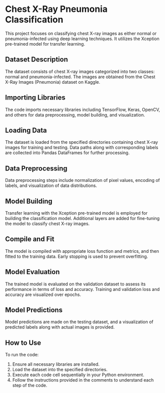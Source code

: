 # Chest X-Ray Pneumonia Classification

This project focuses on classifying chest X-ray images as either normal or pneumonia-infected using deep learning techniques. It utilizes the Xception pre-trained model for transfer learning.

## Dataset Description

The dataset consists of chest X-ray images categorized into two classes: normal and pneumonia-infected. The images are obtained from the Chest X-Ray Images (Pneumonia) dataset on Kaggle.

## Importing Libraries

The code imports necessary libraries including TensorFlow, Keras, OpenCV, and others for data preprocessing, model building, and visualization.

## Loading Data

The dataset is loaded from the specified directories containing chest X-ray images for training and testing. Data paths along with corresponding labels are collected into Pandas DataFrames for further processing.

## Data Preprocessing

Data preprocessing steps include normalization of pixel values, encoding of labels, and visualization of data distributions.

## Model Building

Transfer learning with the Xception pre-trained model is employed for building the classification model. Additional layers are added for fine-tuning the model to classify chest X-ray images.

## Compile and Fit

The model is compiled with appropriate loss function and metrics, and then fitted to the training data. Early stopping is used to prevent overfitting.

## Model Evaluation

The trained model is evaluated on the validation dataset to assess its performance in terms of loss and accuracy. Training and validation loss and accuracy are visualized over epochs.

## Model Predictions

Model predictions are made on the testing dataset, and a visualization of predicted labels along with actual images is provided.

## How to Use

To run the code:

1. Ensure all necessary libraries are installed.
2. Load the dataset into the specified directories.
3. Execute each code cell sequentially in your Python environment.
4. Follow the instructions provided in the comments to understand each step of the code.
